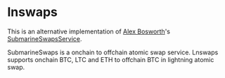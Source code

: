# lnswaps

This is an alternative implementation of [Alex Bosworth](https://github.com/alexbosworth)'s [SubmarineSwapsService](https://github.com/submarineswaps/swaps-service).

SubmarineSwaps is a onchain to offchain atomic swap service. Lnswaps supports onchain BTC, LTC and ETH to offchain BTC in lightning atomic swap.
